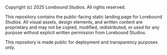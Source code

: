 Copyright (c) 2025 Lorebound Studios. All rights reserved.

This repository contains the public-facing static landing page for Lorebound Studios. All visual assets, design elements, and written content are proprietary and may not be copied, modified, redistributed, or used for any purpose without explicit written permission from Lorebound Studios.

This repository is made public for deployment and transparency purposes only.